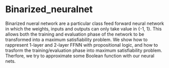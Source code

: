 # Binarized_neuralnet
Binarized nueral network are a particular class feed forward neural network in which the weights, inputs and outputs can only take value in {-1, 1}.
This allows both the training and evaluation phase of the network to be transformed into a maximum satisfiability problem.
We show how to rappresent 1-layer and 2-layer FFNN with propositional logic, and how to trasform the training/evaluation phase into maximum satisfiability problem.
Therfore, we try to approximate some Boolean function with our neural nets.
